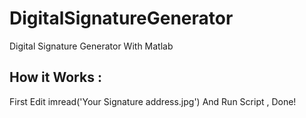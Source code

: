 # DigitalSignatureGenerator
Digital Signature Generator With Matlab

## How it Works : 
 First Edit imread('Your Signature address.jpg') And Run Script , Done!
